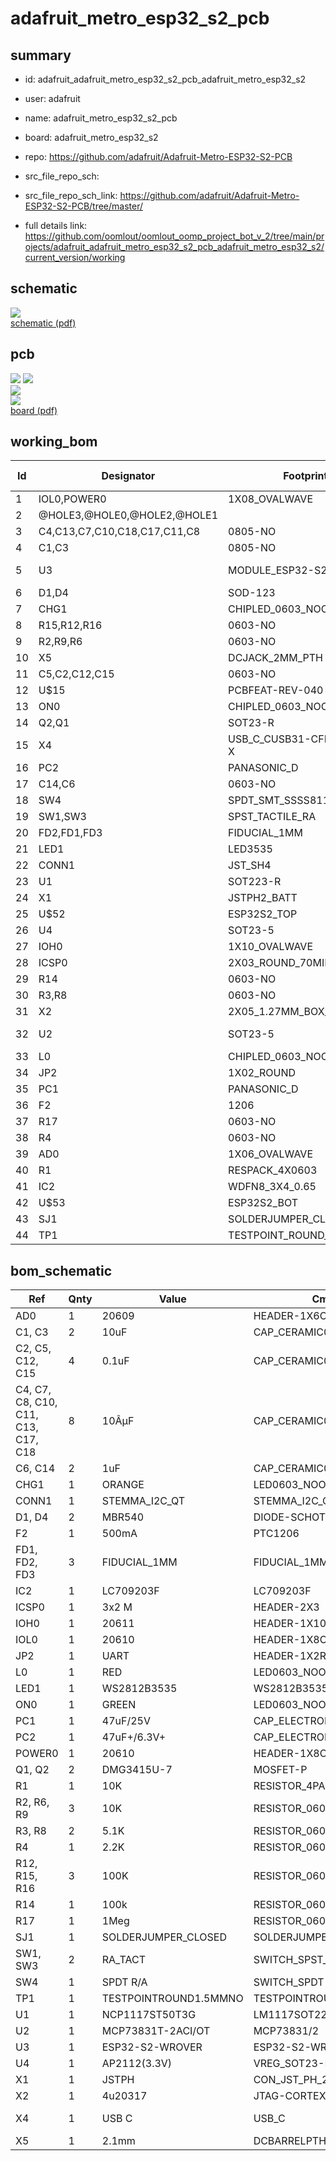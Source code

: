 # adafruit_metro_esp32_s2_pcb
 
## summary 
* id: adafruit_adafruit_metro_esp32_s2_pcb_adafruit_metro_esp32_s2
* user: adafruit
* name: adafruit_metro_esp32_s2_pcb
* board: adafruit_metro_esp32_s2
* repo: https://github.com/adafruit/Adafruit-Metro-ESP32-S2-PCB



* src_file_repo_sch: 
* src_file_repo_sch_link: https://github.com/adafruit/Adafruit-Metro-ESP32-S2-PCB/tree/master/
* full details link: https://github.com/oomlout/oomlout_oomp_project_bot_v_2/tree/main/projects/adafruit_adafruit_metro_esp32_s2_pcb_adafruit_metro_esp32_s2/current_version/working  

## schematic  
![](working_schematic_600.png)  
[schematic (pdf)](working_schematic.pdf) 






















## pcb  
![](working_3d_600.png) 
![](working_3d_front_600.png)  
![](working_3d_back_600.png)  
![](working_600.png)  
[board (pdf)](working.pdf)  

## working_bom
| Id | Designator | Footprint | Quantity | Designation | Supplier and ref |  | None | 
| --- | --- | --- | --- | --- | --- | --- | --- | 
| 1 | IOL0,POWER0 | 1X08_OVALWAVE | 2 | 20610 |  |  | [''] | 
| 2 | @HOLE3,@HOLE0,@HOLE2,@HOLE1 |  | 4 |  |  |  | [''] | 
| 3 | C4,C13,C7,C10,C18,C17,C11,C8 | 0805-NO | 8 | 10ÂµF |  |  | [''] | 
| 4 | C1,C3 | 0805-NO | 2 | 10uF |  |  | [''] | 
| 5 | U3 | MODULE_ESP32-S2-WROVER | 1 | ESP32-S2-WROVER |  |  | [''] | 
| 6 | D1,D4 | SOD-123 | 2 | MBR540 |  |  | [''] | 
| 7 | CHG1 | CHIPLED_0603_NOOUTLINE | 1 | ORANGE |  |  | [''] | 
| 8 | R15,R12,R16 | 0603-NO | 3 | 100K |  |  | [''] | 
| 9 | R2,R9,R6 | 0603-NO | 3 | 10K |  |  | [''] | 
| 10 | X5 | DCJACK_2MM_PTH | 1 | 2.1mm |  |  | [''] | 
| 11 | C5,C2,C12,C15 | 0603-NO | 4 | 0.1uF |  |  | [''] | 
| 12 | U$15 | PCBFEAT-REV-040 | 1 |  |  |  | [''] | 
| 13 | ON0 | CHIPLED_0603_NOOUTLINE | 1 | GREEN |  |  | [''] | 
| 14 | Q2,Q1 | SOT23-R | 2 | DMG3415U-7 |  |  | [''] | 
| 15 | X4 | USB_C_CUSB31-CFM2AX-01-X | 1 | USB C |  |  | [''] | 
| 16 | PC2 | PANASONIC_D | 1 | 47uF+/6.3V+ |  |  | [''] | 
| 17 | C14,C6 | 0603-NO | 2 | 1uF |  |  | [''] | 
| 18 | SW4 | SPDT_SMT_SSSS811101 | 1 | SPDT R/A |  |  | [''] | 
| 19 | SW1,SW3 | SPST_TACTILE_RA | 2 | RA_TACT |  |  | [''] | 
| 20 | FD2,FD1,FD3 | FIDUCIAL_1MM | 3 | FIDUCIAL_1MM |  |  | [''] | 
| 21 | LED1 | LED3535 | 1 | WS2812B3535 |  |  | [''] | 
| 22 | CONN1 | JST_SH4 | 1 | STEMMA_I2C_QT |  |  | [''] | 
| 23 | U1 | SOT223-R | 1 | NCP1117ST50T3G |  |  | [''] | 
| 24 | X1 | JSTPH2_BATT | 1 | JSTPH |  |  | [''] | 
| 25 | U$52 | ESP32S2_TOP | 1 |  |  |  | [''] | 
| 26 | U4 | SOT23-5 | 1 | AP2112(3.3V) |  |  | [''] | 
| 27 | IOH0 | 1X10_OVALWAVE | 1 | 20611 |  |  | [''] | 
| 28 | ICSP0 | 2X03_ROUND_70MIL | 1 | 3x2 M |  |  | [''] | 
| 29 | R14 | 0603-NO | 1 | 100k |  |  | [''] | 
| 30 | R3,R8 | 0603-NO | 2 | 5.1K |  |  | [''] | 
| 31 | X2 | 2X05_1.27MM_BOX_POSTS | 1 | 4u20317 |  |  | [''] | 
| 32 | U2 | SOT23-5 | 1 | MCP73831T-2ACI/OT |  |  | [''] | 
| 33 | L0 | CHIPLED_0603_NOOUTLINE | 1 | RED |  |  | [''] | 
| 34 | JP2 | 1X02_ROUND | 1 | UART |  |  | [''] | 
| 35 | PC1 | PANASONIC_D | 1 | 47uF/25V |  |  | [''] | 
| 36 | F2 | 1206 | 1 | 500mA |  |  | [''] | 
| 37 | R17 | 0603-NO | 1 | 1Meg |  |  | [''] | 
| 38 | R4 | 0603-NO | 1 | 2.2K |  |  | [''] | 
| 39 | AD0 | 1X06_OVALWAVE | 1 | 20609 |  |  | [''] | 
| 40 | R1 | RESPACK_4X0603 | 1 | 10K |  |  | [''] | 
| 41 | IC2 | WDFN8_3X4_0.65 | 1 | LC709203F |  |  | [''] | 
| 42 | U$53 | ESP32S2_BOT | 1 |  |  |  | [''] | 
| 43 | SJ1 | SOLDERJUMPER_CLOSEDWIRE | 1 |  |  |  | [''] | 
| 44 | TP1 | TESTPOINT_ROUND_1.5MM_NO | 1 |  |  |  | [''] | 


## bom_schematic
| Ref | Qnty | Value | Cmp name | Footprint | Description | Vendor | DNP | 
| --- | --- | --- | --- | --- | --- | --- | --- | 
| AD0 | 1 | 20609 | HEADER-1X6OVALWAVE | working:1X06_OVALWAVE |  |  |  | 
| C1, C3 | 2 | 10uF | CAP_CERAMIC0805-NOOUTLINE | working:0805-NO |  |  |  | 
| C2, C5, C12, C15 | 4 | 0.1uF | CAP_CERAMIC0603_NO | working:0603-NO |  |  |  | 
| C4, C7, C8, C10, C11, C13, C17, C18 | 8 | 10ÂµF | CAP_CERAMIC0805-NOOUTLINE | working:0805-NO |  |  |  | 
| C6, C14 | 2 | 1uF | CAP_CERAMIC0603_NO | working:0603-NO |  |  |  | 
| CHG1 | 1 | ORANGE | LED0603_NOOUTLINE | working:CHIPLED_0603_NOOUTLINE |  |  |  | 
| CONN1 | 1 | STEMMA_I2C_QT | STEMMA_I2C_QT | working:JST_SH4 |  |  |  | 
| D1, D4 | 2 | MBR540 | DIODE-SCHOTTKYSOD-123 | working:SOD-123 |  |  |  | 
| F2 | 1 | 500mA | PTC1206 | working:1206 |  |  |  | 
| FD1, FD2, FD3 | 3 | FIDUCIAL_1MM | FIDUCIAL_1MM | working:FIDUCIAL_1MM |  |  |  | 
| IC2 | 1 | LC709203F | LC709203F | working:WDFN8_3X4_0.65 |  |  |  | 
| ICSP0 | 1 | 3x2 M | HEADER-2X3 | working:2X03_ROUND_70MIL |  |  |  | 
| IOH0 | 1 | 20611 | HEADER-1X10OVALWAVE | working:1X10_OVALWAVE |  |  |  | 
| IOL0 | 1 | 20610 | HEADER-1X8OVALWAVE | working:1X08_OVALWAVE |  |  |  | 
| JP2 | 1 | UART | HEADER-1X2ROUND | working:1X02_ROUND |  |  |  | 
| L0 | 1 | RED | LED0603_NOOUTLINE | working:CHIPLED_0603_NOOUTLINE |  |  |  | 
| LED1 | 1 | WS2812B3535 | WS2812B3535 | working:LED3535 |  |  |  | 
| ON0 | 1 | GREEN | LED0603_NOOUTLINE | working:CHIPLED_0603_NOOUTLINE |  |  |  | 
| PC1 | 1 | 47uF/25V | CAP_ELECTROLYTICPANASONIC_D | working:PANASONIC_D |  |  |  | 
| PC2 | 1 | 47uF+/6.3V+ | CAP_ELECTROLYTICPANASONIC_D | working:PANASONIC_D |  |  |  | 
| POWER0 | 1 | 20610 | HEADER-1X8OVALWAVE | working:1X08_OVALWAVE |  |  |  | 
| Q1, Q2 | 2 | DMG3415U-7 | MOSFET-P | working:SOT23-R |  |  |  | 
| R1 | 1 | 10K | RESISTOR_4PACK | working:RESPACK_4X0603 |  |  |  | 
| R2, R6, R9 | 3 | 10K | RESISTOR_0603_NOOUT | working:0603-NO |  |  |  | 
| R3, R8 | 2 | 5.1K | RESISTOR_0603_NOOUT | working:0603-NO |  |  |  | 
| R4 | 1 | 2.2K | RESISTOR_0603_NOOUT | working:0603-NO |  |  |  | 
| R12, R15, R16 | 3 | 100K | RESISTOR_0603_NOOUT | working:0603-NO |  |  |  | 
| R14 | 1 | 100k | RESISTOR_0603_NOOUT | working:0603-NO |  |  |  | 
| R17 | 1 | 1Meg | RESISTOR_0603_NOOUT | working:0603-NO |  |  |  | 
| SJ1 | 1 | SOLDERJUMPER_CLOSED | SOLDERJUMPER_CLOSED | working:SOLDERJUMPER_CLOSEDWIRE |  |  |  | 
| SW1, SW3 | 2 | RA_TACT | SWITCH_SPST_TACT_RA | working:SPST_TACTILE_RA |  |  |  | 
| SW4 | 1 | SPDT R/A | SWITCH_SPDT | working:SPDT_SMT_SSSS811101 |  |  |  | 
| TP1 | 1 | TESTPOINTROUND1.5MMNO | TESTPOINTROUND1.5MMNO | working:TESTPOINT_ROUND_1.5MM_NO |  |  |  | 
| U1 | 1 | NCP1117ST50T3G | LM1117SOT223-REFLOW | working:SOT223-R |  |  |  | 
| U2 | 1 | MCP73831T-2ACI/OT | MCP73831/2 | working:SOT23-5 |  |  |  | 
| U3 | 1 | ESP32-S2-WROVER | ESP32-S2-WROVER | working:MODULE_ESP32-S2-WROVER |  |  |  | 
| U4 | 1 | AP2112(3.3V) | VREG_SOT23-5 | working:SOT23-5 |  |  |  | 
| X1 | 1 | JSTPH | CON_JST_PH_2PIN_BATT | working:JSTPH2_BATT |  |  |  | 
| X2 | 1 | 4u20317 | JTAG-CORTEXBOXPOSTS | working:2X05_1.27MM_BOX_POSTS |  |  |  | 
| X4 | 1 | USB C | USB_C | working:USB_C_CUSB31-CFM2AX-01-X |  |  |  | 
| X5 | 1 | 2.1mm | DCBARRELPTH | working:DCJACK_2MM_PTH |  |  |  | 



